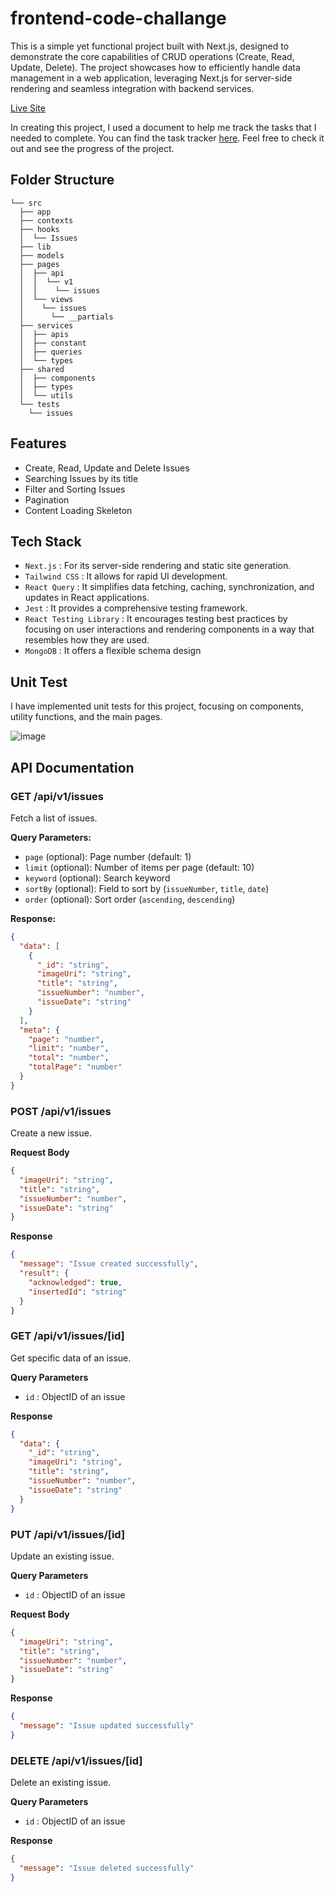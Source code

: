 # frontend-code-challange
This is a simple yet functional project built with Next.js, designed to demonstrate the core capabilities of CRUD operations (Create, Read, Update, Delete). The project showcases how to efficiently handle data management in a web application, leveraging Next.js for server-side rendering and seamless integration with backend services.

[Live Site](https://frontendcodechallange-8f49986ae2a0.herokuapp.com/)

In creating this project, I used a document to help me track the tasks that I needed to complete. You can find the task tracker [here](https://docs.google.com/spreadsheets/d/1RvZei1m_jt9VfnJrPhZrVHbc8vnFbmFfAFiGT9xhBcE/edit#gid=1386834576). Feel free to check it out and see the progress of the project.

## Folder Structure
```
└── src
  ├── app
  ├── contexts
  ├── hooks
  │  └── Issues
  ├── lib
  ├── models
  ├── pages
  │  ├── api
  │  │  └── v1
  │  │    └── issues
  │  └── views
  │    └── issues
  │      └── __partials
  ├── services
  │  ├── apis
  │  ├── constant
  │  ├── queries
  │  └── types
  ├── shared
  │  ├── components
  │  ├── types
  │  └── utils
  └── tests
    └── issues
```

## Features
- Create, Read, Update and Delete Issues
- Searching Issues by its title
- Filter and Sorting Issues
- Pagination
- Content Loading Skeleton

## Tech Stack
- `Next.js` : For its server-side rendering and static site generation.
- `Tailwind CSS` : It allows for rapid UI development.
- `React Query` : It simplifies data fetching, caching, synchronization, and updates in React applications.
- `Jest` : It provides a comprehensive testing framework.
- `React Testing Library` : It encourages testing best practices by focusing on user interactions and rendering components in a way that resembles how they are used.
- `MongoDB` : It offers a flexible schema design

## Unit Test
I have implemented unit tests for this project, focusing on components, utility functions, and the main pages.

![image](https://github.com/user-attachments/assets/3e7251df-cd4c-499c-8d04-03816624653f)

## API Documentation

### GET /api/v1/issues

Fetch a list of issues.

**Query Parameters:**
- `page` (optional): Page number (default: 1)
- `limit` (optional): Number of items per page (default: 10)
- `keyword` (optional): Search keyword
- `sortBy` (optional): Field to sort by (`issueNumber`, `title`, `date`)
- `order` (optional): Sort order (`ascending`, `descending`)

**Response:**
```json
{
  "data": [
    {
      "_id": "string",
      "imageUri": "string",
      "title": "string",
      "issueNumber": "number",
      "issueDate": "string"
    }
  ],
  "meta": {
    "page": "number",
    "limit": "number",
    "total": "number",
    "totalPage": "number"
  }
}
```

### POST /api/v1/issues

Create a new issue.

**Request Body**
```json
{
  "imageUri": "string",
  "title": "string",
  "issueNumber": "number",
  "issueDate": "string"
}
```

**Response**
```json
{
  "message": "Issue created successfully",
  "result": {
    "acknowledged": true,
    "insertedId": "string"
  }
}
```

### GET /api/v1/issues/[id]

Get specific data of an issue.

**Query Parameters**
- `id` : ObjectID of an issue

**Response**
```json
{
  "data": {
    "_id": "string",
    "imageUri": "string",
    "title": "string",
    "issueNumber": "number",
    "issueDate": "string"
  }
}
```

### PUT /api/v1/issues/[id]

Update an existing issue.

**Query Parameters**
- `id` : ObjectID of an issue

**Request Body**
```json
{
  "imageUri": "string",
  "title": "string",
  "issueNumber": "number",
  "issueDate": "string"
}
```

**Response**
```json
{
  "message": "Issue updated successfully"
}
```

### DELETE /api/v1/issues/[id]

Delete an existing issue.

**Query Parameters**
- `id` : ObjectID of an issue

**Response**
```json
{
  "message": "Issue deleted successfully"
}
```
